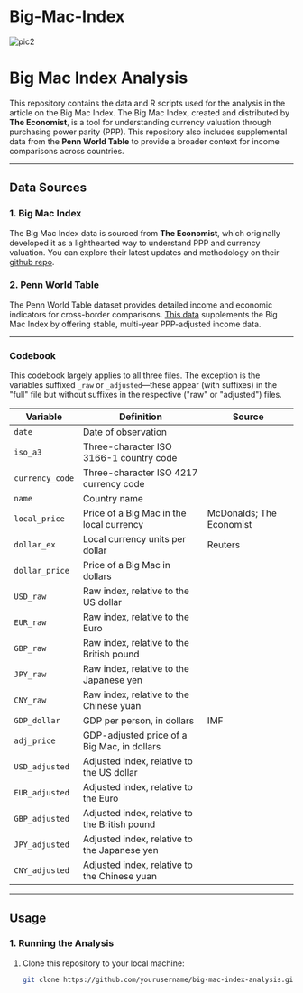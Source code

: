 # Big-Mac-Index

![pic2](https://github.com/user-attachments/assets/0920517d-68e9-4c2a-847b-0118048fb752)

# Big Mac Index Analysis

This repository contains the data and R scripts used for the analysis in the article on the Big Mac Index. The Big Mac Index, created and distributed by **The Economist**, is a tool for understanding currency valuation through purchasing power parity (PPP). This repository also includes supplemental data from the **Penn World Table** to provide a broader context for income comparisons across countries.

---

## **Data Sources**
### **1. Big Mac Index**
The Big Mac Index data is sourced from **The Economist**, which originally developed it as a lighthearted way to understand PPP and currency valuation. You can explore their latest updates and methodology on their [github repo](https://github.com/TheEconomist/big-mac-data).

### **2. Penn World Table**
The Penn World Table dataset provides detailed income and economic indicators for cross-border comparisons. [This data](https://www.rug.nl/ggdc/productivity/pwt/?lang=en) supplements the Big Mac Index by offering stable, multi-year PPP-adjusted income data.

---

### Codebook

This codebook largely applies to all three files. The exception is the variables suffixed `_raw` or `_adjusted`—these appear (with suffixes) in the "full" file but without suffixes in the respective ("raw" or "adjusted") files.

| **Variable**      | **Definition**                                     | **Source**               |
|--------------------|---------------------------------------------------|--------------------------|
| `date`            | Date of observation                               |                          |
| `iso_a3`          | Three-character ISO 3166-1 country code           |                          |
| `currency_code`   | Three-character ISO 4217 currency code            |                          |
| `name`            | Country name                                      |                          |
| `local_price`     | Price of a Big Mac in the local currency           | McDonalds; The Economist |
| `dollar_ex`       | Local currency units per dollar                   | Reuters                  |
| `dollar_price`    | Price of a Big Mac in dollars                     |                          |
| `USD_raw`         | Raw index, relative to the US dollar              |                          |
| `EUR_raw`         | Raw index, relative to the Euro                   |                          |
| `GBP_raw`         | Raw index, relative to the British pound          |                          |
| `JPY_raw`         | Raw index, relative to the Japanese yen           |                          |
| `CNY_raw`         | Raw index, relative to the Chinese yuan           |                          |
| `GDP_dollar`      | GDP per person, in dollars                        | IMF                      |
| `adj_price`       | GDP-adjusted price of a Big Mac, in dollars       |                          |
| `USD_adjusted`    | Adjusted index, relative to the US dollar         |                          |
| `EUR_adjusted`    | Adjusted index, relative to the Euro              |                          |
| `GBP_adjusted`    | Adjusted index, relative to the British pound     |                          |
| `JPY_adjusted`    | Adjusted index, relative to the Japanese yen      |                          |
| `CNY_adjusted`    | Adjusted index, relative to the Chinese yuan      |                          |

---

## **Usage**
### **1. Running the Analysis**
1. Clone this repository to your local machine:
   ```bash
   git clone https://github.com/yourusername/big-mac-index-analysis.git
